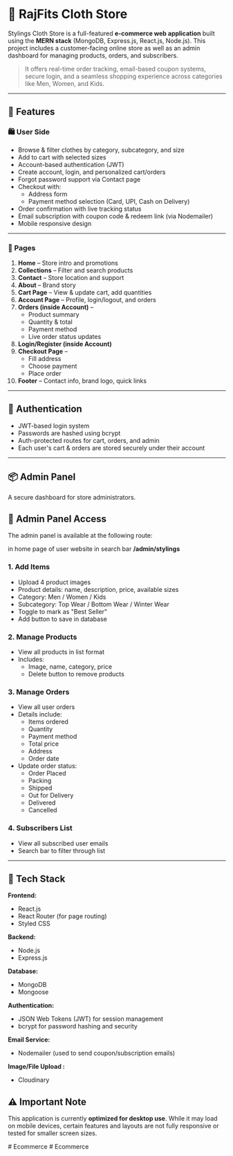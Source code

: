 # 👕 RajFits Cloth Store

Stylings Cloth Store is a full-featured **e-commerce web application** built using the **MERN stack** (MongoDB, Express.js, React.js, Node.js). This project includes a customer-facing online store as well as an admin dashboard for managing products, orders, and subscribers.

> It offers real-time order tracking, email-based coupon systems, secure login, and a seamless shopping experience across categories like Men, Women, and Kids.

---

## 🌟 Features

### 🛍️ User Side

- Browse & filter clothes by category, subcategory, and size
- Add to cart with selected sizes
- Account-based authentication (JWT)
- Create account, login, and personalized cart/orders
- Forgot password support via Contact page
- Checkout with:
  - Address form
  - Payment method selection (Card, UPI, Cash on Delivery)
- Order confirmation with live tracking status
- Email subscription with coupon code & redeem link (via Nodemailer)
- Mobile responsive design

---

### 📄 Pages

1. **Home** – Store intro and promotions  
2. **Collections** – Filter and search products  
3. **Contact** – Store location and support  
4. **About** – Brand story   
5. **Cart Page** – View & update cart, add quantities  
6. **Account Page** – Profile, login/logout, and orders  
7. **Orders (inside Account)** –  
   - Product summary  
   - Quantity & total  
   - Payment method  
   - Live order status updates  
8. **Login/Register (inside Account)**  
9. **Checkout Page** –  
   - Fill address  
   - Choose payment  
   - Place order  
10. **Footer** – Contact info, brand logo, quick links

---

## 🔐 Authentication

- JWT-based login system
- Passwords are hashed using bcrypt
- Auth-protected routes for cart, orders, and admin
- Each user's cart & orders are stored securely under their account

---




## 📦 Admin Panel

A secure dashboard for store administrators.
## 🔐 Admin Panel Access

The admin panel is available at the following route:

in home page of user website in search bar  **/admin/stylings**

### 1. Add Items
- Upload 4 product images
- Product details: name, description, price, available sizes
- Category: Men / Women / Kids
- Subcategory: Top Wear / Bottom Wear / Winter Wear
- Toggle to mark as "Best Seller"
- Add button to save in database

### 2. Manage Products
- View all products in list format
- Includes:
  - Image, name, category, price
  - Delete button to remove products

### 3. Manage Orders
- View all user orders
- Details include:
  - Items ordered
  - Quantity
  - Payment method
  - Total price
  - Address
  - Order date
- Update order status:
  - Order Placed
  - Packing
  - Shipped
  - Out for Delivery
  - Delivered
  - Cancelled

### 4. Subscribers List
- View all subscribed user emails
- Search bar to filter through list

---

## 🧰 Tech Stack

**Frontend:**
- React.js
- React Router (for page routing)
- Styled CSS 

**Backend:**
- Node.js
- Express.js

**Database:**
- MongoDB
- Mongoose

**Authentication:**
- JSON Web Tokens (JWT) for session management
- bcrypt for password hashing and security

**Email Service:**
- Nodemailer (used to send coupon/subscription emails)

**Image/File Upload :**
- Cloudinary

## ⚠️ Important Note

This application is currently **optimized for desktop use**. While it may load on mobile devices, certain features and layouts are not fully responsive or tested for smaller screen sizes.


#   E c o m m e r c e 
 
 #   E c o m m e r c e 
 
 
